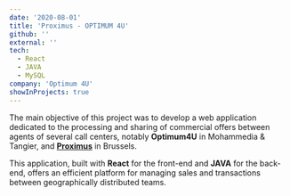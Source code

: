 ```yaml
---
date: '2020-08-01'
title: 'Proximus - OPTIMUM 4U'
github: ''
external: ''
tech:
  - React
  - JAVA
  - MySQL
company: 'Optimum 4U'
showInProjects: true
---
```


The main objective of this project was to develop a web application dedicated to the processing and sharing of commercial offers between agents of several call centers, notably **Optimum4U** in Mohammedia & Tangier, and **[Proximus](https://www.proximus.be/fr/personal/?)** in Brussels. 

This application, built with **React** for the front-end and **JAVA** for the back-end, offers an efficient platform for managing sales and transactions between geographically distributed teams.
